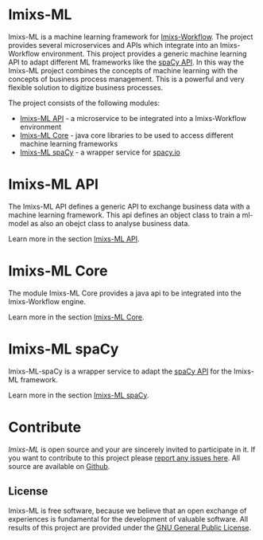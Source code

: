 # Imixs-ML

Imixs-ML is a machine learning framework for [Imixs-Workflow](https://www.imixs.org). The project provides several microservices and APIs which integrate into an Imixs-Workflow environment. This project provides a generic machine learning API to adapt different ML frameworks like the [spaCy API](https://spacy.io/). In this way the Imixs-ML project combines the concepts of machine learning with the concepts of business process management. This is a powerful and very flexible solution to digitize business processes.

The project consists of the following modules:

 * [Imixs-ML API](./imixs-ml-api/README.md) - a microservice to be integrated into a Imixs-Workflow environment
 * [Imixs-ML Core](./imixs-ml-core/README.md) - java core libraries to be used to access different machine learning frameworks
 * [Imixs-ML spaCy](./imixs-ml-spacy/README.md) - a wrapper service for [spacy.io](https://spacy.io/)
 
 

# Imixs-ML API

The Imixs-ML API defines a generic API to exchange business data with a machine learning framework. This api defines an object class to train a ml-model as also an obejct class to analyse business data.

Learn more in the section [Imixs-ML API](./imixs-ml-api/README.md).  

# Imixs-ML Core

The module Imixs-ML Core provides a java api to be integrated into the Imixs-Workflow engine. 

Learn more in the section [Imixs-ML Core](./imixs-ml-core/README.md).  


# Imixs-ML spaCy

Imixs-ML-spaCy is a wrapper service to adapt the [spaCy API](https://spacy.io/) for the Imixs-ML framework. 

Learn more in the section [Imixs-ML spaCy](./imixs-ml-spacy/README.md). 

# Contribute

_Imixs-ML_ is open source and your are sincerely invited to participate in it. 
If you want to contribute to this project please [report any issues here](https://github.com/imixs/imixs-ml/issues). 
All source are available on [Github](https://github.com/imixs/imixs-ml). 


## License

Imixs-ML is free software, because we believe that an open exchange of experiences is fundamental for the development of valuable software. All results of this project are provided under the [GNU General Public License](http://www.gnu.org/licenses/gpl-3.0.en.html). 
